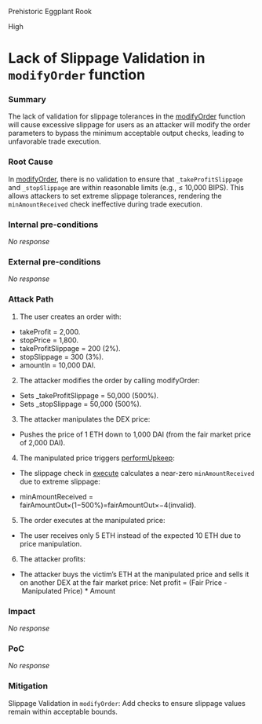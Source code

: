 Prehistoric Eggplant Rook

High

# Lack of Slippage Validation in `modifyOrder` function

### Summary

The lack of validation for slippage tolerances in the [modifyOrder](https://github.com/sherlock-audit/2024-11-oku/blob/main/oku-custom-order-types/contracts/automatedTrigger/Bracket.sol#L216) function will cause excessive slippage for users as an attacker will modify the order parameters to bypass the minimum acceptable output checks, leading to unfavorable trade execution.

### Root Cause

In [modifyOrder](https://github.com/sherlock-audit/2024-11-oku/blob/main/oku-custom-order-types/contracts/automatedTrigger/Bracket.sol#L216), there is no validation to ensure that `_takeProfitSlippage` and `_stopSlippage` are within reasonable limits (e.g., ≤ 10,000 BIPS). This allows attackers to set extreme slippage tolerances, rendering the `minAmountReceived` check ineffective during trade execution.

### Internal pre-conditions

_No response_

### External pre-conditions

_No response_

### Attack Path

1. The user creates an order with:

* takeProfit = 2,000.
* stopPrice = 1,800.
* takeProfitSlippage = 200 (2%).
* stopSlippage = 300 (3%).
* amountIn = 10,000 DAI.

2. The attacker modifies the order by calling modifyOrder:

* Sets _takeProfitSlippage = 50,000 (500%).
* Sets _stopSlippage = 50,000 (500%).

3. The attacker manipulates the DEX price:

* Pushes the price of 1 ETH down to 1,000 DAI (from the fair market price of 2,000 DAI).

4. The manipulated price triggers [performUpkeep](https://github.com/sherlock-audit/2024-11-oku/blob/main/oku-custom-order-types/contracts/automatedTrigger/Bracket.sol#L85):

* The slippage check in [execute](https://github.com/sherlock-audit/2024-11-oku/blob/main/oku-custom-order-types/contracts/automatedTrigger/Bracket.sol#L526) calculates a near-zero `minAmountReceived` due to extreme slippage:

* minAmountReceived = fairAmountOut×(1−500%)=fairAmountOut×−4(invalid).

5. The order executes at the manipulated price:

* The user receives only 5 ETH instead of the expected 10 ETH due to price manipulation.

6. The attacker profits:

* The attacker buys the victim’s ETH at the manipulated price and sells it on another DEX at the fair market price:
Net profit =  (Fair Price - Manipulated Price) * Amount




### Impact

_No response_

### PoC

_No response_

### Mitigation

Slippage Validation in `modifyOrder`: Add checks to ensure slippage values remain within acceptable bounds.